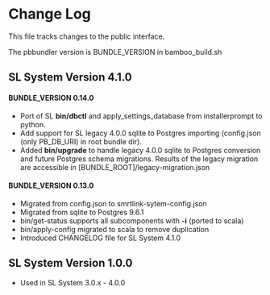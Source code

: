# Change Log

This file tracks changes to the public interface. 

The pbbundler version is BUNDLE_VERSION in bamboo_build.sh

## SL System Version 4.1.0


#### BUNDLE_VERSION 0.14.0

- Port of SL **bin/dbctl** and apply_settings_database from installerprompt to python. 
- Add support for SL legacy 4.0.0 sqlite to Postgres importing (config.json (only PB_DB_URI) in root bundle dir).
- Added **bin/upgrade** to handle legacy 4.0.0 sqlite to Postgres conversion and future Postgres schema migrations. Results of the legacy migration are accessible in [BUNDLE_ROOT]/legacy-migration.json

#### BUNDLE_VERSION 0.13.0

- Migrated from config.json to smrtlink-sytem-config.json
- Migrated from sqlite to Postgres 9.6.1
- bin/get-status supports all subcomponents with **-i** (ported to scala)
- bin/apply-config migrated to scala to remove duplication
- Introduced CHANGELOG file for SL System 4.1.0

## SL System Version 1.0.0

- Used in SL System 3.0.x - 4.0.0